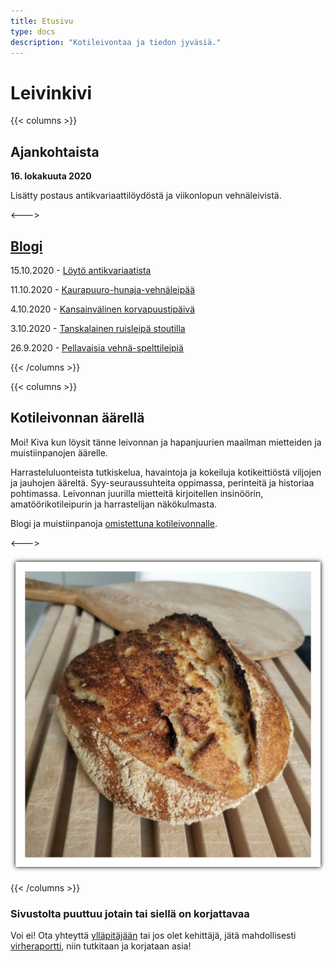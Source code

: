 ```yaml
---
title: Etusivu
type: docs
description: "Kotileivontaa ja tiedon jyväsiä."
---
```


# Leivinkivi

{{< columns >}}

## Ajankohtaista

**16. lokakuuta 2020**

Lisätty postaus antikvariaattilöydöstä ja viikonlopun vehnäleivistä.

<--->

## [Blogi](/posts)

15.10.2020 - [Löytö antikvariaatista](/posts/löytö-antikvariaatista)

11.10.2020 - [Kaurapuuro-hunaja-vehnäleipää](/posts/kaurapuuro-hunaja-vehnäleipää)

4.10.2020 - [Kansainvälinen korvapuustipäivä](/posts/kansainvälinen-korvapuustipäivä)

3.10.2020 - [Tanskalainen ruisleipä stoutilla](/posts/tanskalainen-ruisleipä-stoutilla)

26.9.2020 - [Pellavaisia vehnä-spelttileipiä](/posts/pellavaisia-vehnä-spelttileipiä)

{{< /columns >}}

{{< columns >}}

## Kotileivonnan äärellä

Moi! Kiva kun löysit tänne leivonnan ja hapanjuurien maailman
mietteiden ja muistiinpanojen äärelle.

Harrasteluluonteista tutkiskelua, havaintoja ja kokeiluja
kotikeittiöstä viljojen ja jauhojen ääreltä.
Syy-seuraussuhteita oppimassa, perinteitä ja historiaa pohtimassa.
Leivonnan juurilla mietteitä kirjoitellen insinöörin, amatöörikotileipurin ja harrastelijan
näkökulmasta.

Blogi ja muistiinpanoja [omistettuna kotileivonnalle](/docs/info/rakkaudesta-leivontaan).

<--->

![](/etusivuleipa.png)

{{< /columns >}}

### Sivustolta puuttuu jotain tai siellä on korjattavaa

Voi ei! Ota yhteyttä [ylläpitäjään](mailto:tojuntu@gmail.com) tai jos olet kehittäjä, jätä mahdollisesti 
[virheraportti](https://github.com/leivinkivi/leivinkivi.github.io/issues), 
niin tutkitaan ja korjataan asia!
